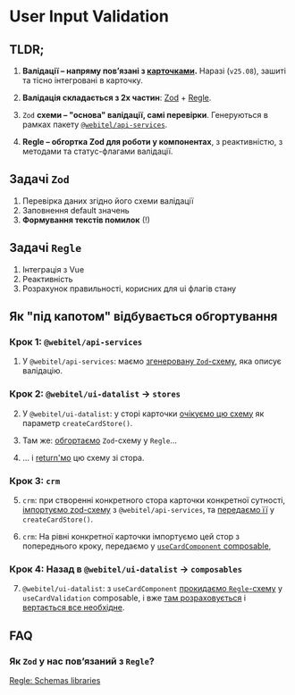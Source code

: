 # User Input Validation

## TLDR;

1. **Валідації – напряму повʼязані з [карточками](../card/Readme.md).**
Наразі (`v25.08`), зашиті та тісно інтегровані в карточку.

2. **Валідація складається з 2х частин**: [Zod](./zod/Readme.md) + [Regle](./regle/Readme.md). 

3. `Zod` **схеми – "основа" валідації, самі перевірки**. 
Генеруються в рамках пакету [`@webitel/api-services`](../../../api-services/index.md). 

4. **Regle – обгортка Zod для роботи у компонентах**, з реактивністю, з методами та статус-флагами валідації.

## Задачі `Zod`

1. Перевірка даних згідно його схеми валідації
2. Заповнення default значень
3. **Формування текстів помилок** (!)

## Задачі `Regle`

1. Інтеграція з Vue
2. Реактивність
3. Розрахунок правильності, корисних для ui флагів стану

## Як "під капотом" відбувається обгортування

### Крок 1: `@webitel/api-services`

1. У `@webitel/api-services`: маємо [згенеровану `Zod`-схему](https://github.com/webitel/webitel-ui-sdk/blob/master/packages/api-services/src/gen/sources/sources.zod.gen.ts#L155), 
яка описує валідацію.

### Крок 2: `@webitel/ui-datalist` -> `stores`

2. У `@webitel/ui-datalist`: у сторі карточки [очікуємо цю схему](https://github.com/webitel/webitel-ui-sdk/blob/master/packages/ui-datalist/src/modules/card/stores/createCardStore.ts#L23)
як параметр `createCardStore()`.

3. Там же: [обгортаємо](https://github.com/webitel/webitel-ui-sdk/blob/master/packages/ui-datalist/src/modules/card/stores/createCardStore.ts#L58-L62)
`Zod`-схему у `Regle`...

4. ... і [return'мо](https://github.com/webitel/webitel-ui-sdk/blob/master/packages/ui-datalist/src/modules/card/stores/createCardStore.ts#L179)
цю схему зі стора.

### Крок 3: `crm`

5. `crm`: при створенні конкретного стора карточки конкретної сутності,
[імпортуємо zod-схему](https://github.com/webitel/crm/blob/master/src/modules/configuration/modules/lookups/modules/sources/stores/card/caseSourcesCardStore.ts#L2)
з `@webitel/api-services`, та [передаємо її](https://github.com/webitel/crm/blob/master/src/modules/configuration/modules/lookups/modules/sources/stores/card/caseSourcesCardStore.ts#L11)
у `createCardStore()`.

6. `crm`: На рівні конкретної карточки імпортуємо цей стор з попереднього кроку, передаємо у [`useCardComponent` composable](https://github.com/webitel/webitel-ui-sdk/blob/master/packages/ui-datalist/src/modules/card/composables/useCardComponent.ts),

### Крок 4: Назад в `@webitel/ui-datalist` -> `composables`

7. `@webitel/ui-datalist`: з `useCardComponent` [прокидаємо `Regle`-схему](https://github.com/webitel/webitel-ui-sdk/blob/master/packages/ui-datalist/src/modules/card/composables/useCardComponent.ts#L34-L35)
у `useCardValidation` composable,
і вже [там розраховується](https://github.com/webitel/webitel-ui-sdk/blob/master/packages/ui-datalist/src/modules/card/composables/useCardValidation.ts#L6-L34)
і [вертається все необхідне](https://github.com/webitel/crm/blob/master/src/modules/configuration/modules/lookups/modules/sources/components/opened-source.vue#L57-L76).


## FAQ

### Як `Zod` у нас повʼязаний з `Regle`?

[Regle: Schemas libraries](https://reglejs.dev/integrations/schemas-libraries)